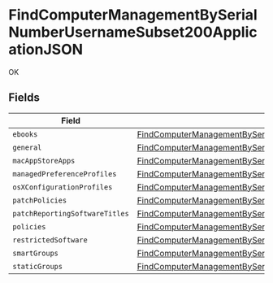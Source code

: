 # FindComputerManagementBySerialNumberUsernameSubset200ApplicationJSON

OK


## Fields

| Field                                                                                                                                                                                                                             | Type                                                                                                                                                                                                                              | Required                                                                                                                                                                                                                          | Description                                                                                                                                                                                                                       |
| --------------------------------------------------------------------------------------------------------------------------------------------------------------------------------------------------------------------------------- | --------------------------------------------------------------------------------------------------------------------------------------------------------------------------------------------------------------------------------- | --------------------------------------------------------------------------------------------------------------------------------------------------------------------------------------------------------------------------------- | --------------------------------------------------------------------------------------------------------------------------------------------------------------------------------------------------------------------------------- |
| `ebooks`                                                                                                                                                                                                                          | [FindComputerManagementBySerialNumberUsernameSubset200ApplicationJSONEbooks](../../models/operations/findcomputermanagementbyserialnumberusernamesubset200applicationjsonebooks.md)[]                                             | :heavy_minus_sign:                                                                                                                                                                                                                | N/A                                                                                                                                                                                                                               |
| `general`                                                                                                                                                                                                                         | [FindComputerManagementBySerialNumberUsernameSubset200ApplicationJSONGeneral](../../models/operations/findcomputermanagementbyserialnumberusernamesubset200applicationjsongeneral.md)                                             | :heavy_minus_sign:                                                                                                                                                                                                                | N/A                                                                                                                                                                                                                               |
| `macAppStoreApps`                                                                                                                                                                                                                 | [FindComputerManagementBySerialNumberUsernameSubset200ApplicationJSONMacAppStoreApps](../../models/operations/findcomputermanagementbyserialnumberusernamesubset200applicationjsonmacappstoreapps.md)[]                           | :heavy_minus_sign:                                                                                                                                                                                                                | N/A                                                                                                                                                                                                                               |
| `managedPreferenceProfiles`                                                                                                                                                                                                       | [FindComputerManagementBySerialNumberUsernameSubset200ApplicationJSONManagedPreferenceProfiles](../../models/operations/findcomputermanagementbyserialnumberusernamesubset200applicationjsonmanagedpreferenceprofiles.md)[]       | :heavy_minus_sign:                                                                                                                                                                                                                | N/A                                                                                                                                                                                                                               |
| `osXConfigurationProfiles`                                                                                                                                                                                                        | [FindComputerManagementBySerialNumberUsernameSubset200ApplicationJSONOsXConfigurationProfiles](../../models/operations/findcomputermanagementbyserialnumberusernamesubset200applicationjsonosxconfigurationprofiles.md)[]         | :heavy_minus_sign:                                                                                                                                                                                                                | N/A                                                                                                                                                                                                                               |
| `patchPolicies`                                                                                                                                                                                                                   | [FindComputerManagementBySerialNumberUsernameSubset200ApplicationJSONPatchPolicies](../../models/operations/findcomputermanagementbyserialnumberusernamesubset200applicationjsonpatchpolicies.md)[]                               | :heavy_minus_sign:                                                                                                                                                                                                                | N/A                                                                                                                                                                                                                               |
| `patchReportingSoftwareTitles`                                                                                                                                                                                                    | [FindComputerManagementBySerialNumberUsernameSubset200ApplicationJSONPatchReportingSoftwareTitles](../../models/operations/findcomputermanagementbyserialnumberusernamesubset200applicationjsonpatchreportingsoftwaretitles.md)[] | :heavy_minus_sign:                                                                                                                                                                                                                | N/A                                                                                                                                                                                                                               |
| `policies`                                                                                                                                                                                                                        | [FindComputerManagementBySerialNumberUsernameSubset200ApplicationJSONPolicies](../../models/operations/findcomputermanagementbyserialnumberusernamesubset200applicationjsonpolicies.md)[]                                         | :heavy_minus_sign:                                                                                                                                                                                                                | N/A                                                                                                                                                                                                                               |
| `restrictedSoftware`                                                                                                                                                                                                              | [FindComputerManagementBySerialNumberUsernameSubset200ApplicationJSONRestrictedSoftware](../../models/operations/findcomputermanagementbyserialnumberusernamesubset200applicationjsonrestrictedsoftware.md)[]                     | :heavy_minus_sign:                                                                                                                                                                                                                | N/A                                                                                                                                                                                                                               |
| `smartGroups`                                                                                                                                                                                                                     | [FindComputerManagementBySerialNumberUsernameSubset200ApplicationJSONSmartGroups](../../models/operations/findcomputermanagementbyserialnumberusernamesubset200applicationjsonsmartgroups.md)[]                                   | :heavy_minus_sign:                                                                                                                                                                                                                | N/A                                                                                                                                                                                                                               |
| `staticGroups`                                                                                                                                                                                                                    | [FindComputerManagementBySerialNumberUsernameSubset200ApplicationJSONStaticGroups](../../models/operations/findcomputermanagementbyserialnumberusernamesubset200applicationjsonstaticgroups.md)[]                                 | :heavy_minus_sign:                                                                                                                                                                                                                | N/A                                                                                                                                                                                                                               |